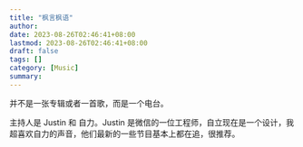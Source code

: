 ```yaml
---
title: "枫言枫语"
author:
date: 2023-08-26T02:46:41+08:00
lastmod: 2023-08-26T02:46:41+08:00
draft: false
tags: []
category: [Music]
summary: 
---
```


并不是一张专辑或者一首歌，而是一个电台。

主持人是 Justin 和 自力。Justin 是微信的一位工程师，自立现在是一个设计，我超喜欢自力的声音，他们最新的一些节目基本上都在追，很推荐。